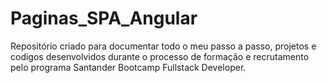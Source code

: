 # Paginas_SPA_Angular
Repositório criado para documentar todo o meu passo a passo, projetos e codigos desenvolvidos durante o processo de formação e recrutamento pelo programa Santander Bootcamp Fullstack Developer.
